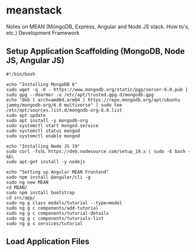 # meanstack
Notes on MEAN (MongoDB, Express, Angular and Node JS stack. How to's, etc.) Development Framework

## Setup Application Scaffolding (MongoDB, Node JS, Angular JS)
```
#!/bin/bash

echo "Installing MongoDB 6"
sudo wget -q -O - https://www.mongodb.org/static/pgp/server-6.0.pub | sudo gpg --dearmor -o /etc/apt/trusted.gpg.d/mongodb.gpg     
echo "deb [ arch=amd64,arm64 ] https://repo.mongodb.org/apt/ubuntu jammy/mongodb-org/6.0 multiverse" | sudo tee /etc/apt/sources.list.d/mongodb-org-6.0.list
sudo apt update
sudo apt install -y mongodb-org
sudo systemctl start mongod.service
sudo systemctl status mongod
sudo systemctl enable mongod

echo "Installing Node JS 19"
sudo curl -fsSL https://deb.nodesource.com/setup_19.x | sudo -E bash - &&\
sudo apt-get install -y nodejs

echo "Setting up Angular MEAN Frontend"
sudo npm install @angular/cli -g
sudo ng new MEAN
cd MEAN/ 
sudo npm install bootstrap
cd src/app/
sudo ng g class models/tutorial --type=model
sudo ng g c components/add-tutorial
sudo ng g c components/tutorial-details
sudo ng g c components/tutorials-list
sudo ng g s services/tutorial
```
## Load Application Files
```

```
